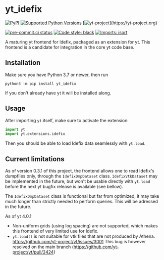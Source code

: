 
# yt_idefix
[![PyPI](https://img.shields.io/pypi/v/yt_idefix)](https://pypi.org/project/yt_idefix)
[![Supported Python Versions](https://img.shields.io/pypi/pyversions/yt_idefix/0.4.0)](https://pypi.org/project/yt_idefix/)
[![yt-project](https://img.shields.io/static/v1?label="works%20with"&message="yt"&color="blueviolet")](https://yt-project.org)

<!--- Tests and style --->
[![pre-commit.ci status](https://results.pre-commit.ci/badge/github/neutrinoceros/yt_idefix/main.svg)](https://results.pre-commit.ci/latest/github/neutrinoceros/yt_idefix/main)
[![Code style: black](https://img.shields.io/badge/code%20style-black-000000.svg)](https://github.com/psf/black)
[![Imports: isort](https://img.shields.io/badge/%20imports-isort-%231674b1?style=flat&labelColor=ef8336)](https://pycqa.github.io/isort/)

A maturing yt frontend for Idefix, packaged as an extension for yt.
This frontend is a candidate for integration in the core yt code base.

## Installation

Make sure you have Python 3.7 or newer, then run
```shell
python3 -m pip install yt_idefix
```
If you don't already have yt it will be installed along.

## Usage

After importing `yt` itself, make sure to activate the extension
```python
import yt
import yt.extensions.idefix
```
Then you should be able to load Idefix data seamlessly with `yt.load`.


## Current limitations

As of version 0.3.1 of this project, the frontend allows one to read Idefix's
dumpfiles only, through the `IdefixDmpDataset` class. `IdefixVtkDataset` may be
implemented in the future, but won't be usable directly with `yt.load` before
the next yt bugfix release is available (see bellow).

The `IdefixDmpDataset` class is functional but far from optimized, it may take
much longer than strictly needed to perform queries. This will be adressed in
the future.

As of yt 4.0.1:
- Non-uniform grids (using log spacing) are not supported, which makes this
  frontend of very limited use for Idefix.
- `yt.load()` is not suitable for vtk files that are not produced by Athena.
  https://github.com/yt-project/yt/issues/3001 This bug is however resolved on
  the main branch (https://github.com/yt-project/yt/pull/3424)
